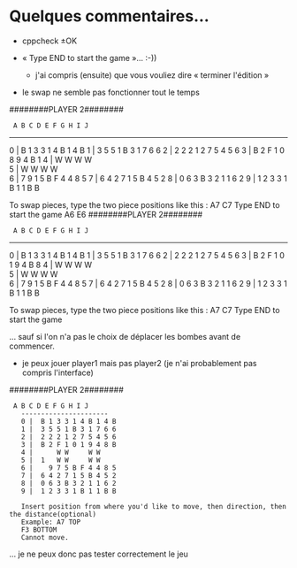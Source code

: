 # Quelques commentaires… 

- cppcheck ±OK

- « Type END to start the game »… :-))
	- j'ai compris (ensuite) que vous vouliez dire « terminer l'édition »
- le swap ne semble pas fonctionner tout le temps 

########PLAYER 2########


     A B C D E F G H I J 
  ----------------------
0 |  B 1 3 3 1 4 B 1 4 B 
1 |  3 5 5 1 B 3 1 7 6 6 
2 |  2 2 2 1 2 7 5 4 5 6 
3 |  B 2 F 1 0 8 9 4 B 1 
4 |      W W     W W     
5 |      W W     W W     
6 |  7 9 1 5 B F 4 4 8 5 
7 |  6 4 2 7 1 5 B 4 5 2 
8 |  0 6 3 B 3 2 1 1 6 2 
9 |  1 2 3 3 1 B 1 1 B B 

To swap pieces, type the two piece positions like this : A7 C7
Type END to start the game
A6 E6
########PLAYER 2########


     A B C D E F G H I J 
  ----------------------
0 |  B 1 3 3 1 4 B 1 4 B 
1 |  3 5 5 1 B 3 1 7 6 6 
2 |  2 2 2 1 2 7 5 4 5 6 
3 |  B 2 F 1 0 1 9 4 B 8 
4 |      W W     W W     
5 |      W W     W W     
6 |  7 9 1 5 B F 4 4 8 5 
7 |  6 4 2 7 1 5 B 4 5 2 
8 |  0 6 3 B 3 2 1 1 6 2 
9 |  1 2 3 3 1 B 1 1 B B 

To swap pieces, type the two piece positions like this : A7 C7
Type END to start the game

… sauf si l'on n'a pas le choix de déplacer les bombes avant de commencer. 


- je peux jouer player1 mais pas player2 (je n'ai probablement pas compris l'interface) 

########PLAYER 2########


     A B C D E F G H I J 
       ----------------------
       0 |  B 1 3 3 1 4 B 1 4 B 
       1 |  3 5 5 1 B 3 1 7 6 6 
       2 |  2 2 2 1 2 7 5 4 5 6 
       3 |  B 2 F 1 0 1 9 4 8 B 
       4 |      W W     W W     
       5 |  1   W W     W W     
       6 |    9 7 5 B F 4 4 8 5 
       7 |  6 4 2 7 1 5 B 4 5 2 
       8 |  0 6 3 B 3 2 1 1 6 2 
       9 |  1 2 3 3 1 B 1 1 B B 

       Insert position from where you'd like to move, then direction, then the distance(optional)
       Example: A7 TOP
       F3 BOTTOM
       Cannot move.

… je ne peux donc pas tester correctement le jeu



